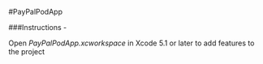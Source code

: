 #PayPalPodApp

###Instructions -

Open *PayPalPodApp.xcworkspace* in Xcode 5.1 or later to add features to the project